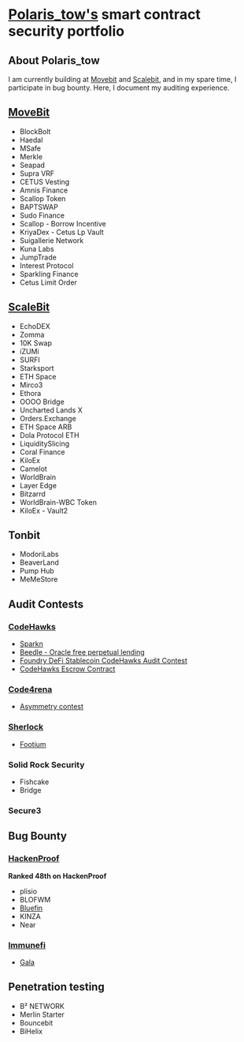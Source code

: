 # [Polaris_tow's](https://github.com/Polaristow) smart contract security portfolio
## About Polaris_tow
I am currently building at [Movebit](https://twitter.com/MoveBit_) and [Scalebit](https://twitter.com/scalebit_), and in my spare time, I participate in bug bounty. Here, I document my auditing experience.
## [MoveBit](https://www.movebit.xyz/)
- BlockBolt
- Haedal
- MSafe
- Merkle
- Seapad
- Supra VRF
- CETUS Vesting
- Amnis Finance
- Scallop Token
- BAPTSWAP
- Sudo Finance
- Scallop - Borrow Incentive
- KriyaDex - Cetus Lp Vault
- Suigallerie Network
- Kuna Labs
- JumpTrade
- Interest Protocol
- Sparkling Finance
- Cetus Limit Order
## [ScaleBit](https://www.scalebit.xyz/)
- EchoDEX
- Zomma
- 10K Swap
- iZUMi
- SURFI
- Starksport
- ETH Space
- Mirco3
- Ethora
- OOOO Bridge
- Uncharted Lands X
- Orders.Exchange
- ETH Space ARB
- Dola Protocol ETH
- LiquiditySlicing
- Coral Finance
- KiloEx
- Camelot
- WorldBrain
- Layer Edge
- Bitzarrd
- WorldBrain-WBC Token
- KiloEx - Vault2
  
## Tonbit
- ModoriLabs
- BeaverLand
- Pump Hub
- MeMeStore
  
## Audit Contests
### [CodeHawks](https://www.codehawks.com/)
- [Sparkn](https://www.codehawks.com/contests/cllcnja1h0001lc08z7w0orxx)
- [Beedle - Oracle free perpetual lending](https://www.codehawks.com/contests/clkbo1fa20009jr08nyyf9wbx)
- [Foundry DeFi Stablecoin CodeHawks Audit Contest](https://www.codehawks.com/contests/cljx3b9390009liqwuedkn0m0)
- [CodeHawks Escrow Contract](https://www.codehawks.com/contests/cljyfxlc40003jq082s0wemya)
  
### [Code4rena](https://code4rena.com/)
- [Asymmetry contest](https://code4rena.com/reports/2023-03-asymmetry)
  
### [Sherlock](https://www.sherlock.xyz/)
- [Footium](https://audits.sherlock.xyz/contests/71)

### Solid Rock Security
- Fishcake
- Bridge
### Secure3

## Bug Bounty
### [HackenProof](https://hackenproof.com/)
**Ranked 48th on HackenProof**
- plisio
- BLOFWM
- [Bluefin](https://hackenproof.com/audit-programs/bluefin/bluefin-audit-contest/influencers)
- KINZA
- Near
### [Immunefi](https://immunefi.com/)
- [Gala](https://gala.com/)
## Penetration testing
- B² NETWORK
- Merlin Starter
- Bouncebit
- BiHelix
